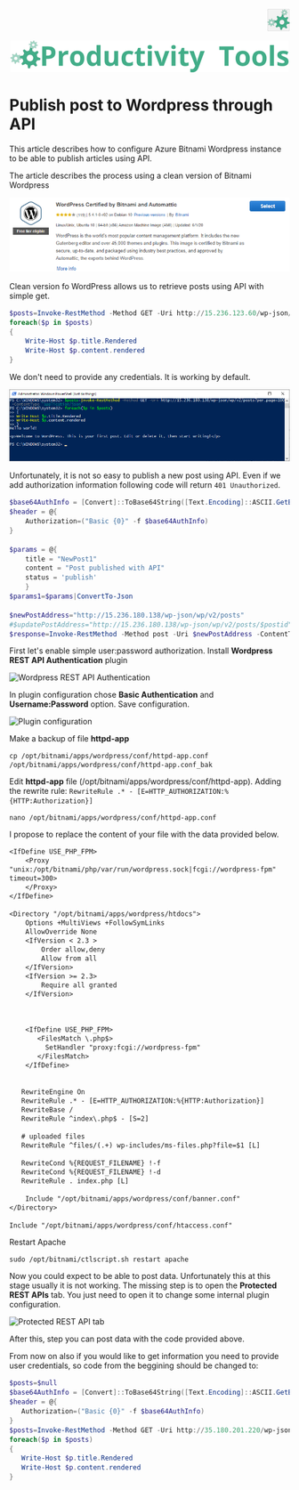 <!--Category:C#--> 
 <p align="right">
    <a href="http://productivitytools.tech/description-attribute-value/"><img src="Images/Header/ProductivityTools_green_40px_2.png" /><a> 
</p>
<p align="center">
    <a href="http://productivitytools.tech/">
        <img src="Images/Header/LogoTitle_green_500px.png" />
    </a>
</p>


# Publish post to Wordpress through API

This article describes how to configure Azure Bitnami Wordpress instance to be able to publish articles using API.

The article describes the process using a clean version of Bitnami Wordpress

![Bitnami Wordperss](Images/WordpressBitnami.png)


Clean version fo WordPress allows us to retrieve posts using API with simple get.

```powershell
$posts=Invoke-RestMethod -Method GET -Uri http://15.236.123.60/wp-json/wp/v2/posts?per_page=100 -ContentType "application/json" 
foreach($p in $posts)
{
	Write-Host $p.title.Rendered
	Write-Host $p.content.rendered
}
```
We don't need to provide any credentials. It is working by default.

![Get posts using API](Images/GetPosts.png)

Unfortunately, it is not so easy to publish a new post using API. Even if we add authorization information following code will return ``401 Unauthorized``.

```powershell
$base64AuthInfo = [Convert]::ToBase64String([Text.Encoding]::ASCII.GetBytes(("user:9pnCnk4Oij2K")))
$header = @{
	Authorization=("Basic {0}" -f $base64AuthInfo)
}

$params = @{
    title = "NewPost1"
    content = "Post published with API" 	
    status = 'publish'
    }
$params1=$params|ConvertTo-Json

$newPostAddress="http://15.236.180.138/wp-json/wp/v2/posts"
#$updatePostAddress="http://15.236.180.138/wp-json/wp/v2/posts/$postid"
$response=Invoke-RestMethod -Method post -Uri $newPostAddress -ContentType "application/json"  -Headers $header -Body $params1
````
First let's enable simple user:password authorization. Install **Wordpress REST API Authentication** plugin 

![Wordpress REST API Authentication](Images/RESTApiPlugin.png)

In plugin configuration chose **Basic Authentication** and **Username:Password** option. Save configuration.

![Plugin configuration](Images/PluginConfiguration.png)

Make a backup of file **httpd-app** 
```
cp /opt/bitnami/apps/wordpress/conf/httpd-app.conf /opt/bitnami/apps/wordpress/conf/httpd-app.conf_bak
```

Edit **httpd-app** file (/opt/bitnami/apps/wordpress/conf/httpd-app). Adding the rewrite rule:
``RewriteRule .* - [E=HTTP_AUTHORIZATION:%{HTTP:Authorization}]``

```
nano /opt/bitnami/apps/wordpress/conf/httpd-app.conf
```

I propose to replace the content of your file with the data provided below.


```
<IfDefine USE_PHP_FPM>
    <Proxy "unix:/opt/bitnami/php/var/run/wordpress.sock|fcgi://wordpress-fpm" timeout=300>
    </Proxy>
</IfDefine>

<Directory "/opt/bitnami/apps/wordpress/htdocs">
    Options +MultiViews +FollowSymLinks
    AllowOverride None
    <IfVersion < 2.3 >
        Order allow,deny
        Allow from all
    </IfVersion>
    <IfVersion >= 2.3>
        Require all granted
    </IfVersion>



    <IfDefine USE_PHP_FPM>
       <FilesMatch \.php$>
         SetHandler "proxy:fcgi://wordpress-fpm"
       </FilesMatch>
    </IfDefine>


   RewriteEngine On
   RewriteRule .* - [E=HTTP_AUTHORIZATION:%{HTTP:Authorization}]
   RewriteBase /
   RewriteRule ^index\.php$ - [S=2]

   # uploaded files
   RewriteRule ^files/(.+) wp-includes/ms-files.php?file=$1 [L]

   RewriteCond %{REQUEST_FILENAME} !-f
   RewriteCond %{REQUEST_FILENAME} !-d
   RewriteRule . index.php [L]

    Include "/opt/bitnami/apps/wordpress/conf/banner.conf"
</Directory>

Include "/opt/bitnami/apps/wordpress/conf/htaccess.conf"
```

Restart Apache

```
sudo /opt/bitnami/ctlscript.sh restart apache
```

Now you could expect to be able to post data. Unfortunately this at this stage usually it is not working. The missing step is to open the **Protected REST APIs** tab. You just need to open it to change some internal plugin configuration. 

![Protected REST API tab](Images/ProtectedRESTAPI.png)

After this, step you can post data with the code provided above.

From now on also if you would like to get information you need to provide user credentials, so code from the beggining should be changed to:
 
 ```powershell
$posts=$null
$base64AuthInfo = [Convert]::ToBase64String([Text.Encoding]::ASCII.GetBytes(("user:FhIwtEKNCRF7")))
$header = @{
	Authorization=("Basic {0}" -f $base64AuthInfo)
}
$posts=Invoke-RestMethod -Method GET -Uri http://35.180.201.220/wp-json/wp/v2/posts?per_page=100 -ContentType "application/json"  -Headers $header
foreach($p in $posts)
{
	Write-Host $p.title.Rendered
	Write-Host $p.content.rendered
}
 ```